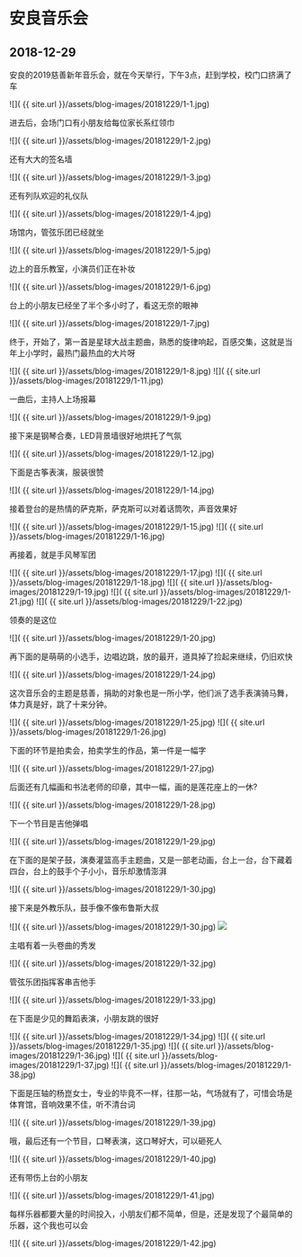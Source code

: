 安良音乐会
===========

2018-12-29
-----------

安良的2019慈善新年音乐会，就在今天举行，下午3点，赶到学校，校门口挤满了车

![]( {{ site.url }}/assets/blog-images/20181229/1-1.jpg)

进去后，会场门口有小朋友给每位家长系红领巾

![]( {{ site.url }}/assets/blog-images/20181229/1-2.jpg)

还有大大的签名墙

![]( {{ site.url }}/assets/blog-images/20181229/1-3.jpg)

还有列队欢迎的礼仪队

![]( {{ site.url }}/assets/blog-images/20181229/1-4.jpg)

场馆内，管弦乐团已经就坐

![]( {{ site.url }}/assets/blog-images/20181229/1-5.jpg)

边上的音乐教室，小演员们正在补妆

![]( {{ site.url }}/assets/blog-images/20181229/1-6.jpg)

台上的小朋友已经坐了半个多小时了，看这无奈的眼神

![]( {{ site.url }}/assets/blog-images/20181229/1-7.jpg)

终于，开始了，第一首是星球大战主题曲，熟悉的旋律响起，百感交集，这就是当年上小学时，最热门最热血的大片呀

![]( {{ site.url }}/assets/blog-images/20181229/1-8.jpg)
![]( {{ site.url }}/assets/blog-images/20181229/1-11.jpg)

一曲后，主持人上场报幕

![]( {{ site.url }}/assets/blog-images/20181229/1-9.jpg)

接下来是钢琴合奏，LED背景墙很好地烘托了气氛

![]( {{ site.url }}/assets/blog-images/20181229/1-12.jpg)

下面是古筝表演，服装很赞

![]( {{ site.url }}/assets/blog-images/20181229/1-14.jpg)

接着登台的是热情的萨克斯，萨克斯可以对着话筒吹，声音效果好

![]( {{ site.url }}/assets/blog-images/20181229/1-15.jpg)
![]( {{ site.url }}/assets/blog-images/20181229/1-16.jpg)

再接着，就是手风琴军团

![]( {{ site.url }}/assets/blog-images/20181229/1-17.jpg)
![]( {{ site.url }}/assets/blog-images/20181229/1-18.jpg)
![]( {{ site.url }}/assets/blog-images/20181229/1-19.jpg)
![]( {{ site.url }}/assets/blog-images/20181229/1-21.jpg)
![]( {{ site.url }}/assets/blog-images/20181229/1-22.jpg)

领奏的是这位

![]( {{ site.url }}/assets/blog-images/20181229/1-20.jpg)

再下面的是萌萌的小选手，边唱边跳，放的最开，道具掉了捡起来继续，仍旧欢快

![]( {{ site.url }}/assets/blog-images/20181229/1-24.jpg)

这次音乐会的主题是慈善，捐助的对象也是一所小学，他们派了选手表演骑马舞，体力真是好，跳了十来分钟。

![]( {{ site.url }}/assets/blog-images/20181229/1-25.jpg)
![]( {{ site.url }}/assets/blog-images/20181229/1-26.jpg)

下面的环节是拍卖会，拍卖学生的作品，第一件是一幅字

![]( {{ site.url }}/assets/blog-images/20181229/1-27.jpg)

后面还有几幅画和书法老师的印章，其中一幅，画的是莲花座上的一休?

![]( {{ site.url }}/assets/blog-images/20181229/1-28.jpg)

下一个节目是吉他弹唱

![]( {{ site.url }}/assets/blog-images/20181229/1-29.jpg)

在下面的是架子鼓，演奏灌篮高手主题曲，又是一部老动画，台上一台，台下藏着四台，台上的鼓手个子小小，音乐却激情澎湃

![]( {{ site.url }}/assets/blog-images/20181229/1-30.jpg)

接下来是外教乐队，鼓手像不像布鲁斯大叔

![]( {{ site.url }}/assets/blog-images/20181229/1-30.jpg)
![]( https://zh.wikipedia.org/wiki/File:Bruce_Willis_by_Gage_Skidmore_3.jpg)

主唱有着一头卷曲的秀发

![]( {{ site.url }}/assets/blog-images/20181229/1-32.jpg)

管弦乐团指挥客串吉他手

![]( {{ site.url }}/assets/blog-images/20181229/1-33.jpg)

在下面是少见的舞蹈表演，小朋友跳的很好

![]( {{ site.url }}/assets/blog-images/20181229/1-34.jpg)
![]( {{ site.url }}/assets/blog-images/20181229/1-35.jpg)
![]( {{ site.url }}/assets/blog-images/20181229/1-36.jpg)
![]( {{ site.url }}/assets/blog-images/20181229/1-37.jpg)
![]( {{ site.url }}/assets/blog-images/20181229/1-38.jpg)

下面是压轴的杨崑女士，专业的毕竟不一样，往那一站，气场就有了，可惜会场是体育馆，音响效果不佳，听不清台词

![]( {{ site.url }}/assets/blog-images/20181229/1-39.jpg)

哦，最后还有一个节目，口琴表演，这口琴好大，可以砸死人

![]( {{ site.url }}/assets/blog-images/20181229/1-40.jpg)

还有带伤上台的小朋友

![]( {{ site.url }}/assets/blog-images/20181229/1-41.jpg)

每样乐器都要大量的时间投入，小朋友们都不简单，但是，还是发现了个最简单的乐器，这个我也可以会

![]( {{ site.url }}/assets/blog-images/20181229/1-42.jpg)